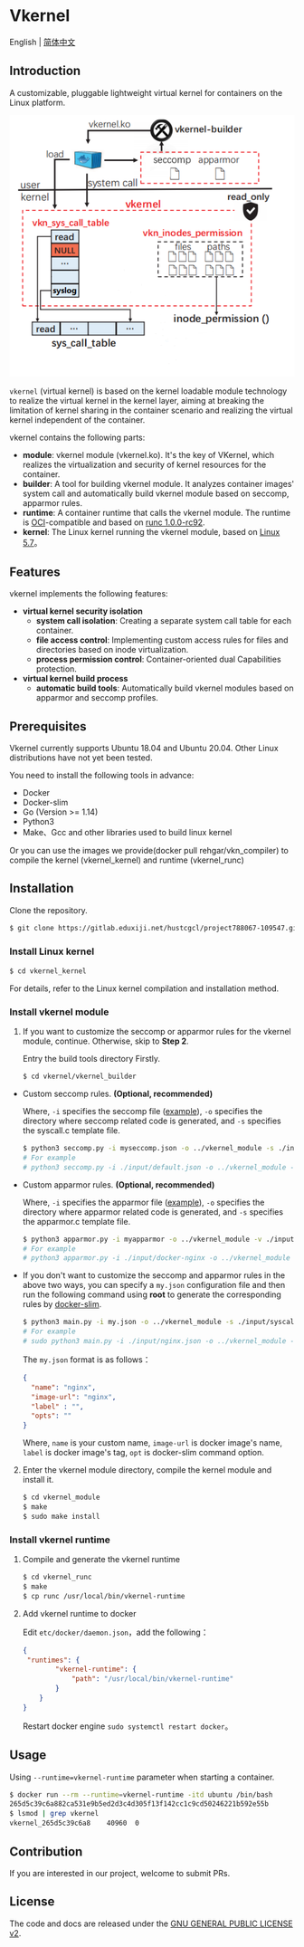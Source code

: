 # Vkernel

English | [简体中文](../README.md)

## Introduction

A customizable, pluggable lightweight virtual kernel for containers on the Linux platform.

![vkernel architecture](images/architecture.png)

`vkernel` (virtual kernel) is based on the kernel loadable module technology to realize the virtual kernel in the kernel layer, aiming at breaking the limitation of kernel sharing in the container scenario and realizing the virtual kernel independent of the container.

vkernel contains the following parts:

- **module**: vkernel module (vkernel.ko). It's the key of VKernel, which realizes the virtualization and security of kernel resources for the container.
- **builder**: A tool for building vkernel module. It analyzes container images' system call and automatically build vkernel module based on seccomp, apparmor rules.
- **runtime**: A container runtime that calls the vkernel module. The runtime is [OCI](https://github.com/opencontainers/runtime-spec)-compatible and based on [runc 1.0.0-rc92](https://github.com/opencontainers/runc/tree/v1.0.0-rc92).
- **kernel**: The Linux kernel running the vkernel module, based on [Linux 5.7](https://github.com/torvalds/linux/tree/v5.7)。

## Features

vkernel implements the following features:

- **virtual kernel security isolation**
  - **system call isolation**: Creating a separate system call table for each container.
  - **file access control**: Implementing custom access rules for files and directories based on inode virtualization.
  - **process permission control**: Container-oriented dual Capabilities protection.
- **virtual kernel build process**
  - **automatic build tools**: Automatically build vkernel modules based on apparmor and seccomp profiles.

## Prerequisites

Vkernel currently supports Ubuntu 18.04 and Ubuntu 20.04. Other Linux distributions have not yet been tested.

You need to install the following tools in advance:

- Docker
- Docker-slim
- Go (Version >= 1.14)
- Python3
- Make、Gcc and other libraries used to build linux kernel

Or you can use the images we provide(docker pull rehgar/vkn_compiler) to compile the kernel (vkernel_kernel) and runtime (vkernel_runc)
## Installation

Clone the repository.

```bash
$ git clone https://gitlab.eduxiji.net/hustcgcl/project788067-109547.git
```

### Install Linux kernel

```bash
$ cd vkernel_kernel
```

For details, refer to the Linux kernel compilation and installation method.

### Install vkernel module

1. If you want to customize the seccomp or apparmor rules for the vkernel module, continue. Otherwise, skip to **Step 2**.

   Entry the build tools directory Firstly.

   ```bash
   $ cd vkernel/vkernel_builder
   ```

- Custom seccomp rules. **(Optional, recommended)**

  Where, `-i` specifies the seccomp file ([example](https://github.com/moby/moby/blob/master/profiles/seccomp/default.json)), `-o` specifies the directory where seccomp related code is generated, and `-s` specifies the syscall.c template file.

  ```bash
  $ python3 seccomp.py -i myseccomp.json -o ../vkernel_module -s ./input/syscall.c
  # For example
  # python3 seccomp.py -i ./input/default.json -o ../vkernel_module -s ./input/syscall.c
  ```

- Custom apparmor rules. **(Optional, recommended)**

  Where, `-i` specifies the apparmor file ([example](https://github.com/moby/moby/blob/master/profiles/apparmor/template.go)), `-o` specifies the directory where apparmor related code is generated, and `-s` specifies the apparmor.c template file.

  ```bash
  $ python3 apparmor.py -i myapparmor -o ../vkernel_module -v ./input/apparmor.c
  # For example
  # python3 apparmor.py -i ./input/docker-nginx -o ../vkernel_module -v ./input/apparmor.c
  ```

- If you don't want to customize the seccomp and apparmor rules in the above two ways, you can specify a `my.json` configuration file and then run the following command using **root** to generate the corresponding rules by [docker-slim](https://github.com/docker-slim/docker-slim).

  ```bash
  $ python3 main.py -i my.json -o ../vkernel_module -s ./input/syscall.c -v ./input/apparmor.c
  # For example
  # sudo python3 main.py -i ./input/nginx.json -o ../vkernel_module -s ./input/syscall.c -v ./input/apparmor.c
  ```

  The `my.json` format is as follows：

  ```json
  {
  	"name": "nginx",
  	"image-url": "nginx",
  	"label" : "",
  	"opts": ""
  }
  ```

  Where, `name` is your custom name, `image-url` is docker image's name, `label` is docker image's tag, `opt` is docker-slim command option.

2. Enter the vkernel module directory, compile the kernel module and install it.

   ```bash
   $ cd vkernel_module
   $ make
   $ sudo make install
   ```

### Install vkernel runtime

1. Compile and generate the vkernel runtime

   ```bash
   $ cd vkernel_runc
   $ make
   $ cp runc /usr/local/bin/vkernel-runtime
   ```

2. Add vkernel runtime to docker

   Edit `etc/docker/daemon.json`，add the following：

   ```json
   {
   	"runtimes": {
           "vkernel-runtime": {
               "path": "/usr/local/bin/vkernel-runtime"
           }
       }
   }
   ```

   Restart docker engine `sudo systemctl restart docker`。

## Usage

Using `--runtime=vkernel-runtime` parameter when starting a container.

```bash
$ docker run --rm --runtime=vkernel-runtime -itd ubuntu /bin/bash
265d5c39c6a882ca531e9b5ed2d3c4d305f13f142cc1c9cd50246221b592e55b
$ lsmod | grep vkernel
vkernel_265d5c39c6a8    40960  0
```

## Contribution

If you are interested in our project, welcome to submit PRs.

## License

The code and docs are released under the [GNU GENERAL PUBLIC LICENSE v2](https://gitlab.eduxiji.net/hustcgcl/project788067-109547/-/blob/master/LICENSE).
